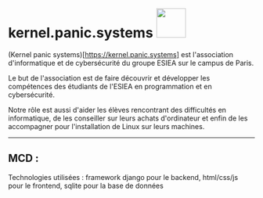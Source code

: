 # kernel.panic.systems  <img width="60px" src="https://media.giphy.com/media/WUlplcMpOCEmTGBtBW/giphy.gif">

(Kernel panic systems)[https://kernel.panic.systems] est l'association d'informatique et de cybersécurité du groupe ESIEA sur le campus de Paris.

Le but de l'association est de faire découvrir et développer les compétences des étudiants de l'ESIEA en programmation et en cybersécurité.

Notre rôle est aussi d'aider les élèves rencontrant des difficultés en informatique, de les conseiller sur leurs achats d'ordinateur et enfin de les accompagner pour l'installation de Linux sur leurs machines.

---
MCD : 
---
Technologies utilisées : framework django pour le backend, html/css/js pour le frontend, sqlite pour la base de données